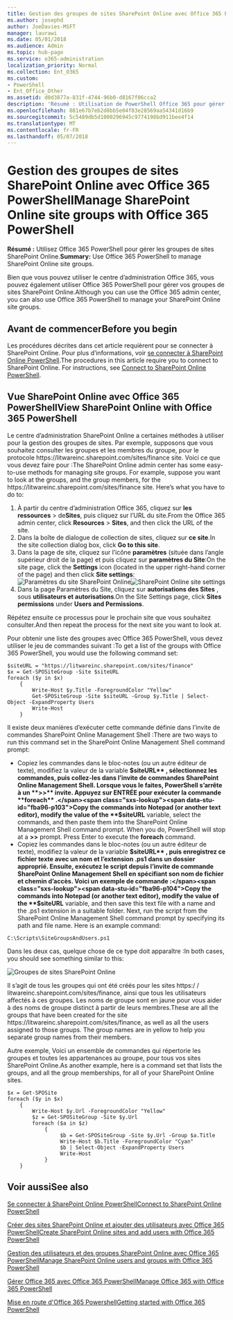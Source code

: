 ```yaml
---
title: Gestion des groupes de sites SharePoint Online avec Office 365 PowerShell
ms.author: josephd
author: JoeDavies-MSFT
manager: laurawi
ms.date: 05/01/2018
ms.audience: Admin
ms.topic: hub-page
ms.service: o365-administration
localization_priority: Normal
ms.collection: Ent_O365
ms.custom:
- PowerShell
- Ent_Office_Other
ms.assetid: d0d3877a-831f-4744-96b0-d8167f06cca2
description: 'Résumé : Utilisation de PowerShell Office 365 pour gérer les groupes de sites SharePoint Online.'
ms.openlocfilehash: 881e67b7eb2d8bb5e04f83e28569aa54341d16b9
ms.sourcegitcommit: 5c5489db5d1000296945c9774198bd911bee4f14
ms.translationtype: MT
ms.contentlocale: fr-FR
ms.lasthandoff: 05/07/2018
---
```

# <a name="manage-sharepoint-online-site-groups-with-office-365-powershell"></a><span data-ttu-id="fba96-103">Gestion des groupes de sites SharePoint Online avec Office 365 PowerShell</span><span class="sxs-lookup"><span data-stu-id="fba96-103">Manage SharePoint Online site groups with Office 365 PowerShell</span></span>

 <span data-ttu-id="fba96-104">**Résumé :** Utilisez Office 365 PowerShell pour gérer les groupes de sites SharePoint Online.</span><span class="sxs-lookup"><span data-stu-id="fba96-104">**Summary:** Use Office 365 PowerShell to manage SharePoint Online site groups.</span></span>
  
<span data-ttu-id="fba96-105">Bien que vous pouvez utiliser le centre d’administration Office 365, vous pouvez également utiliser Office 365 PowerShell pour gérer vos groupes de sites SharePoint Online.</span><span class="sxs-lookup"><span data-stu-id="fba96-105">Although you can use the Office 365 admin center, you can also use Office 365 PowerShell to manage your SharePoint Online site groups.</span></span>

## <a name="before-you-begin"></a><span data-ttu-id="fba96-106">Avant de commencer</span><span class="sxs-lookup"><span data-stu-id="fba96-106">Before you begin</span></span>

<span data-ttu-id="fba96-p101">Les procédures décrites dans cet article requièrent pour se connecter à SharePoint Online. Pour plus d’informations, voir [se connecter à SharePoint Online PowerShell](https://docs.microsoft.com/en-us/powershell/sharepoint/sharepoint-online/connect-sharepoint-online?view=sharepoint-ps).</span><span class="sxs-lookup"><span data-stu-id="fba96-p101">The procedures in this article require you to connect to SharePoint Online. For instructions, see [Connect to SharePoint Online PowerShell](https://docs.microsoft.com/en-us/powershell/sharepoint/sharepoint-online/connect-sharepoint-online?view=sharepoint-ps).</span></span>

## <a name="view-sharepoint-online-with-office-365-powershell"></a><span data-ttu-id="fba96-109">Vue SharePoint Online avec Office 365 PowerShell</span><span class="sxs-lookup"><span data-stu-id="fba96-109">View SharePoint Online with Office 365 PowerShell</span></span>

<span data-ttu-id="fba96-p102">Le centre d’administration SharePoint Online a certaines méthodes à utiliser pour la gestion des groupes de sites. Par exemple, supposons que vous souhaitez consulter les groupes et les membres du groupe, pour le protocole https\://litwareinc.sharepoint.com/sites/finance site. Voici ce que vous devez faire pour :</span><span class="sxs-lookup"><span data-stu-id="fba96-p102">The SharePoint Online admin center has some easy-to-use methods for managing site groups. For example, suppose you want to look at the groups, and the group members, for the https\://litwareinc.sharepoint.com/sites/finance site. Here’s what you have to do to:</span></span>

1. <span data-ttu-id="fba96-113">À partir du centre d’administration Office 365, cliquez sur **les ressources** > de**Sites**, puis cliquez sur l’URL du site.</span><span class="sxs-lookup"><span data-stu-id="fba96-113">From the Office 365 admin center, click **Resources** > **Sites**, and then click the URL of the site.</span></span>
2. <span data-ttu-id="fba96-114">Dans la boîte de dialogue de collection de sites, cliquez sur **ce site**.</span><span class="sxs-lookup"><span data-stu-id="fba96-114">In the site collection dialog box, click **Go to this site**.</span></span>
3. <span data-ttu-id="fba96-115">Dans la page de site, cliquez sur l’icône **paramètres** (située dans l’angle supérieur droit de la page) et puis cliquez sur **paramètres du Site**:</span><span class="sxs-lookup"><span data-stu-id="fba96-115">On the site page, click the **Settings** icon (located in the upper right-hand corner of the page) and then click **Site settings**:</span></span></br>
<span data-ttu-id="fba96-116">![Paramètres du site SharePoint Online](images/spo-site-settings.png)</span><span class="sxs-lookup"><span data-stu-id="fba96-116">![SharePoint Online site settings](images/spo-site-settings.png)</span></span></br>
4. <span data-ttu-id="fba96-117">Dans la page Paramètres du Site, cliquez sur **autorisations des Sites** , sous **utilisateurs et autorisations**.</span><span class="sxs-lookup"><span data-stu-id="fba96-117">On the Site Settings page, click **Sites permissions** under **Users and Permissions**.</span></span>

<span data-ttu-id="fba96-118">Répétez ensuite ce processus pour le prochain site que vous souhaitez consulter.</span><span class="sxs-lookup"><span data-stu-id="fba96-118">And then repeat the process for the next site you want to look at.</span></span>

<span data-ttu-id="fba96-119">Pour obtenir une liste des groupes avec Office 365 PowerShell, vous devez utiliser le jeu de commandes suivant :</span><span class="sxs-lookup"><span data-stu-id="fba96-119">To get a list of the groups with Office 365 PowerShell, you would use the following command set:</span></span>

```
$siteURL = "https://litwareinc.sharepoint.com/sites/finance"
$x = Get-SPOSiteGroup -Site $siteURL
foreach ($y in $x)
    {
        Write-Host $y.Title -ForegroundColor "Yellow"
        Get-SPOSiteGroup -Site $siteURL -Group $y.Title | Select-Object -ExpandProperty Users
        Write-Host
    }
```

<span data-ttu-id="fba96-120">Il existe deux manières d’exécuter cette commande définie dans l’invite de commandes SharePoint Online Management Shell :</span><span class="sxs-lookup"><span data-stu-id="fba96-120">There are two ways to run this command set in the SharePoint Online Management Shell command prompt:</span></span>

- <span data-ttu-id="fba96-p103">Copiez les commandes dans le bloc-notes (ou un autre éditeur de texte), modifiez la valeur de la variable **$siteURL** , sélectionnez les commandes, puis collez-les dans l’invite de commandes SharePoint Online Management Shell. Lorsque vous le faites, PowerShell s’arrête à un **>>** invite. Appuyez sur ENTRÉE pour exécuter la commande **foreach** .</span><span class="sxs-lookup"><span data-stu-id="fba96-p103">Copy the commands into Notepad (or another text editor), modify the value of the **$siteURL** variable, select the commands, and then paste them into the SharePoint Online Management Shell command prompt. When you do, PowerShell will stop at a **>>** prompt. Press Enter to execute the **foreach** command.</span></span></br>
- <span data-ttu-id="fba96-p104">Copiez les commandes dans le bloc-notes (ou un autre éditeur de texte), modifiez la valeur de la variable **$siteURL** , puis enregistrez ce fichier texte avec un nom et l’extension .ps1 dans un dossier approprié. Ensuite, exécutez le script depuis l’invite de commande SharePoint Online Management Shell en spécifiant son nom de fichier et chemin d’accès. Voici un exemple de commande :</span><span class="sxs-lookup"><span data-stu-id="fba96-p104">Copy the commands into Notepad (or another text editor), modify the value of the **$siteURL** variable, and then save this text file with a name and the .ps1 extension in a suitable folder. Next, run the script from the SharePoint Online Management Shell command prompt by specifying its path and file name. Here is an example command:</span></span>

```
C:\Scripts\SiteGroupsAndUsers.ps1
```

<span data-ttu-id="fba96-127">Dans les deux cas, quelque chose de ce type doit apparaître :</span><span class="sxs-lookup"><span data-stu-id="fba96-127">In both cases, you should see something similar to this:</span></span>

![Groupes de sites SharePoint Online](images/SPO-site-groups.png)

<span data-ttu-id="fba96-p105">Il s’agit de tous les groupes qui ont été créés pour les sites https\:/ / litwareinc.sharepoint.com/sites/finance, ainsi que tous les utilisateurs affectés à ces groupes. Les noms de groupe sont en jaune pour vous aider à des noms de groupe distinct à partir de leurs membres.</span><span class="sxs-lookup"><span data-stu-id="fba96-p105">These are all the groups that have been created for the site https\://litwareinc.sharepoint.com/sites/finance, as well as all the users assigned to those groups. The group names are in yellow to help you separate group names from their members.</span></span>

<span data-ttu-id="fba96-131">Autre exemple, Voici un ensemble de commandes qui répertorie les groupes et toutes les appartenances au groupe, pour tous vos sites SharePoint Online.</span><span class="sxs-lookup"><span data-stu-id="fba96-131">As another example, here is a command set that lists the groups, and all the group memberships, for all of your SharePoint Online sites.</span></span>

```
$x = Get-SPOSite
foreach ($y in $x)
    {
        Write-Host $y.Url -ForegroundColor "Yellow"
        $z = Get-SPOSiteGroup -Site $y.Url
        foreach ($a in $z)
            {
                 $b = Get-SPOSiteGroup -Site $y.Url -Group $a.Title 
                 Write-Host $b.Title -ForegroundColor "Cyan"
                 $b | Select-Object -ExpandProperty Users
                 Write-Host
            }
    }
```
    
## <a name="see-also"></a><span data-ttu-id="fba96-132">Voir aussi</span><span class="sxs-lookup"><span data-stu-id="fba96-132">See also</span></span>

[<span data-ttu-id="fba96-133">Se connecter à SharePoint Online PowerShell</span><span class="sxs-lookup"><span data-stu-id="fba96-133">Connect to SharePoint Online PowerShell</span></span>](https://docs.microsoft.com/en-us/powershell/sharepoint/sharepoint-online/connect-sharepoint-online?view=sharepoint-ps)

[<span data-ttu-id="fba96-134">Créer des sites SharePoint Online et ajouter des utilisateurs avec Office 365 PowerShell</span><span class="sxs-lookup"><span data-stu-id="fba96-134">Create SharePoint Online sites and add users with Office 365 PowerShell</span></span>](create-sharepoint-sites-and-add-users-with-powershell.md)

[<span data-ttu-id="fba96-135">Gestion des utilisateurs et des groupes SharePoint Online avec Office 365 PowerShell</span><span class="sxs-lookup"><span data-stu-id="fba96-135">Manage SharePoint Online users and groups with Office 365 PowerShell</span></span>](manage-sharepoint-users-and-groups-with-powershell.md)

[<span data-ttu-id="fba96-136">Gérer Office 365 avec Office 365 PowerShell</span><span class="sxs-lookup"><span data-stu-id="fba96-136">Manage Office 365 with Office 365 PowerShell</span></span>](manage-office-365-with-office-365-powershell.md)
  
[<span data-ttu-id="fba96-137">Mise en route d'Office 365 Powershell</span><span class="sxs-lookup"><span data-stu-id="fba96-137">Getting started with Office 365 PowerShell</span></span>](getting-started-with-office-365-powershell.md)


